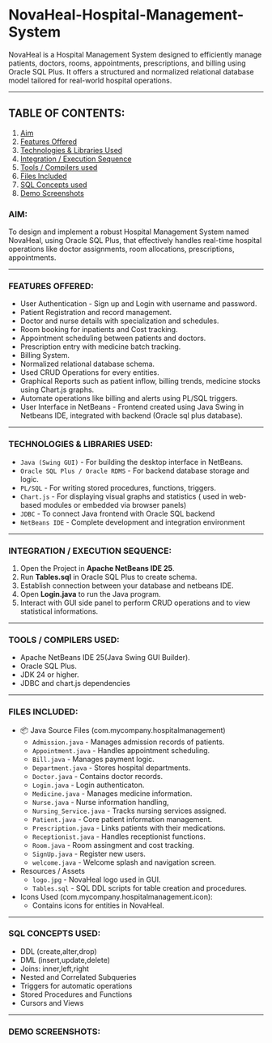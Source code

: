 # NovaHeal-Hospital-Management-System
NovaHeal is a Hospital Management System designed to efficiently manage patients, doctors, rooms, appointments, prescriptions, and billing using Oracle SQL Plus. It offers a structured and normalized relational database model tailored for real-world hospital operations.
___
## TABLE OF CONTENTS:
1. [Aim](#aim)
2. [Features Offered](#features-offered)
3. [Technologies & Libraries Used](#technologies--libraries-used)
4. [Integration / Execution Sequence](#integration--execution-sequence)
5. [Tools / Compilers used](#tools--compilers-used)
6. [Files Included](#files-included)
7. [SQL Concepts used](#sql-concepts-used)
8. [Demo Screenshots](#demo-screenshots)

### AIM:
  To design and implement a robust Hospital Management System named NovaHeal, using Oracle SQL Plus, that effectively handles real-time hospital operations like doctor assignments, room allocations, prescriptions, appointments.

___
### FEATURES OFFERED:
+ User Authentication - Sign up and Login with username and password.
+ Patient Registration and record management.
+ Doctor and nurse details with specialization and schedules.
+ Room booking for inpatients and Cost tracking.
+ Appointment scheduling between patients and doctors.
+ Prescription entry with medicine batch tracking.
+ Billing System.
+ Normalized relational database schema.
+ Used CRUD Operations for every entities.
+ Graphical Reports such as patient inflow, billing trends, medicine stocks using Chart.js graphs.
+ Automate operations like billing and alerts using PL/SQL triggers.
+ User Interface in NetBeans - Frontend created using Java Swing in Netbeans IDE, integrated with backend (Oracle sql plus database).

___
### TECHNOLOGIES & LIBRARIES USED:
+ `Java (Swing GUI)` - For building the desktop interface in NetBeans.
+ `Oracle SQL Plus / Oracle RDMS` - For backend database storage and logic.
+ `PL/SQL` - For writing stored procedures, functions, triggers.
+ `Chart.js` - For displaying visual graphs and statistics ( used in web-based modules or embedded via browser panels)
+ `JDBC` - To connect Java frontend with Oracle SQL backend
+ `NetBeans IDE` - Complete development and integration environment
___
### INTEGRATION / EXECUTION SEQUENCE:
1. Open the Project in **Apache NetBeans IDE 25**.
2. Run **Tables.sql** in Oracle SQL Plus to create schema.
3. Establish connection between your database and netbeans IDE.
4. Open **Login.java** to run the Java program.
5. Interact with GUI side panel to perform CRUD operations and to view statistical informations.
___
### TOOLS / COMPILERS USED:
- Apache NetBeans IDE 25(Java Swing GUI Builder).
- Oracle SQL Plus.
- JDK 24 or higher.
- JDBC and chart.js dependencies
___
### FILES INCLUDED:
- 📦 Java Source Files (com.mycompany.hospitalmanagement)
    + `Admission.java` - Manages admission records of patients.
    + `Appointment.java` - Handles appointment scheduling.
    + `Bill.java` - Manages payment logic.
    + `Department.java` - Stores hospital departments.
    + `Doctor.java` - Contains doctor records.
    + `Login.java` - Login authenticaton.
    + `Medicine.java` - Manages medicine information.
    + `Nurse.java` - Nurse information handling,
    + `Nursing_Service.java` - Tracks nursing services assigned.
    + `Patient.java` - Core patient information management.
    + `Prescription.java` - Links patients with their medications.
    + `Receptionist.java` - Handles receptionist functions.
    + `Room.java` - Room assingment and cost tracking.
    + `SignUp.java` - Register new users.
    + `welcome.java` - Welcome splash and navigation screen.
- Resources / Assets
    + `logo.jpg` - NovaHeal logo used in GUI.
    + `Tables.sql` - SQL DDL scripts for table creation and procedures.
- Icons Used (com.mycompany.hospitalmanagement.icon):
    + Contains icons for entities in NovaHeal.
___
### SQL CONCEPTS USED:
 + DDL (create,alter,drop)
 + DML (insert,update,delete)
 + Joins: inner,left,right
 + Nested and Correlated Subqueries
 + Triggers for automatic operations
 + Stored Procedures and Functions
 + Cursors and Views
___
### DEMO SCREENSHOTS:


